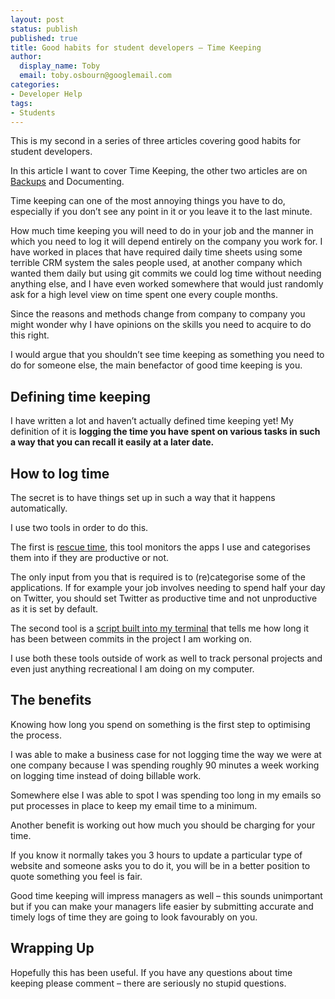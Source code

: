```yaml
---
layout: post
status: publish
published: true
title: Good habits for student developers – Time Keeping
author:
  display_name: Toby
  email: toby.osbourn@googlemail.com
categories:
- Developer Help
tags:
- Students
---
```


This is my second in a series of three articles covering good habits for student developers.

In this article I want to cover Time Keeping, the other two articles are on [Backups](/good-habits-for-student-developers-backups/) and Documenting.

Time keeping can one of the most annoying things you have to do, especially if you don’t see any point in it or you leave it to the last minute.

How much time keeping you will need to do in your job and the manner in which you need to log it will depend entirely on the company you work for. I have worked in places that have required daily time sheets using some terrible CRM system the sales people used, at another company which wanted them daily but using git commits we could log time without needing anything else, and I have even worked somewhere that would just randomly ask for a high level view on time spent one every couple months.

Since the reasons and methods change from company to company you might wonder why I have opinions on the skills you need to acquire to do this right.

I would argue that you shouldn’t see time keeping as something you need to do for someone else, the main benefactor of good time keeping is you.

## Defining time keeping

I have written a lot and haven’t actually defined time keeping yet! My definition of it is **logging the time you have spent on various tasks in such a way that you can recall it easily at a later date.**

## How to log time

The secret is to have things set up in such a way that it happens automatically.

I use two tools in order to do this.

The first is [rescue time](http://www.rescuetime.com/), this tool monitors the apps I use and categorises them into if they are productive or not. 

The only input from you that is required is to (re)categorise some of the applications. If for example your job involves needing to spend half your day on Twitter, you should set Twitter as productive time and not unproductive as it is set by default.

The second tool is a [script built into my terminal](https://github.com/tosbourn/prezto_powerline) that tells me how long it has been between commits in the project I am working on.

I use both these tools outside of work as well to track personal projects and even just anything recreational I am doing on my computer.

## The benefits

Knowing how long you spend on something is the first step to optimising the process. 

I was able to make a business case for not logging time the way we were at one company because I was spending roughly 90 minutes a week working on logging time instead of doing billable work.

Somewhere else I was able to spot I was spending too long in my emails so put processes in place to keep my email time to a minimum.

Another benefit is working out how much you should be charging for your time.

If you know it normally takes you 3 hours to update a particular type of website and someone asks you to do it, you will be in a better position to quote something you feel is fair.

Good time keeping will impress managers as well – this sounds unimportant but if you can make your managers life easier by submitting accurate and timely logs of time they are going to look favourably on you.

## Wrapping Up

Hopefully this has been useful. If you have any questions about time keeping please comment – there are seriously no stupid questions.
